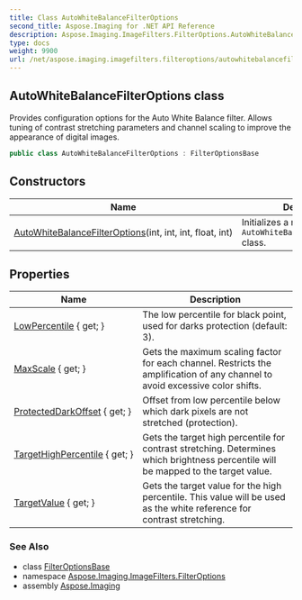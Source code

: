 ```yaml
---
title: Class AutoWhiteBalanceFilterOptions
second_title: Aspose.Imaging for .NET API Reference
description: Aspose.Imaging.ImageFilters.FilterOptions.AutoWhiteBalanceFilterOptions class. Provides configuration options for the Auto White Balance filter. Allows tuning of contrast stretching parameters and channel scaling to improve the appearance of digital images
type: docs
weight: 9900
url: /net/aspose.imaging.imagefilters.filteroptions/autowhitebalancefilteroptions/
---
```

## AutoWhiteBalanceFilterOptions class

Provides configuration options for the Auto White Balance filter. Allows tuning of contrast stretching parameters and channel scaling to improve the appearance of digital images.

```csharp
public class AutoWhiteBalanceFilterOptions : FilterOptionsBase
```

## Constructors

| Name | Description |
| --- | --- |
| [AutoWhiteBalanceFilterOptions](autowhitebalancefilteroptions/)(int, int, int, float, int) | Initializes a new instance of the `AutoWhiteBalanceFilterOptions` class. |

## Properties

| Name | Description |
| --- | --- |
| [LowPercentile](../../aspose.imaging.imagefilters.filteroptions/autowhitebalancefilteroptions/lowpercentile/) { get; } | The low percentile for black point, used for darks protection (default: 3). |
| [MaxScale](../../aspose.imaging.imagefilters.filteroptions/autowhitebalancefilteroptions/maxscale/) { get; } | Gets the maximum scaling factor for each channel. Restricts the amplification of any channel to avoid excessive color shifts. |
| [ProtectedDarkOffset](../../aspose.imaging.imagefilters.filteroptions/autowhitebalancefilteroptions/protecteddarkoffset/) { get; } | Offset from low percentile below which dark pixels are not stretched (protection). |
| [TargetHighPercentile](../../aspose.imaging.imagefilters.filteroptions/autowhitebalancefilteroptions/targethighpercentile/) { get; } | Gets the target high percentile for contrast stretching. Determines which brightness percentile will be mapped to the target value. |
| [TargetValue](../../aspose.imaging.imagefilters.filteroptions/autowhitebalancefilteroptions/targetvalue/) { get; } | Gets the target value for the high percentile. This value will be used as the white reference for contrast stretching. |

### See Also

* class [FilterOptionsBase](../filteroptionsbase/)
* namespace [Aspose.Imaging.ImageFilters.FilterOptions](../../aspose.imaging.imagefilters.filteroptions/)
* assembly [Aspose.Imaging](../../)


